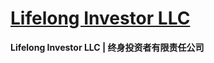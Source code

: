 # [Lifelong Investor LLC](https://github.com/lifelonginvestorllc/lifelonginvestorllc.github.io.git)

**Lifelong Investor LLC | 终身投资者有限责任公司**
